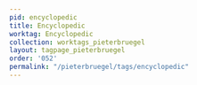 ```yaml
---
pid: encyclopedic
title: Encyclopedic
worktag: Encyclopedic
collection: worktags_pieterbruegel
layout: tagpage_pieterbruegel
order: '052'
permalink: "/pieterbruegel/tags/encyclopedic"
---
```

